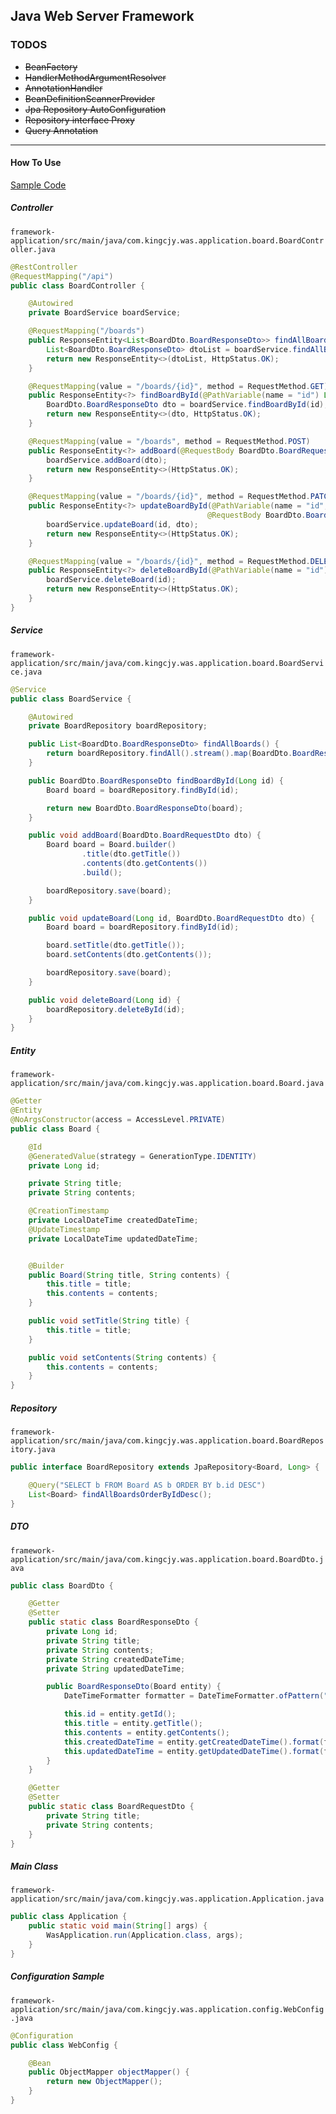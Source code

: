 Java Web Server Framework
---
### TODOS
- ~~BeanFactory~~
- ~~HandlerMethodArgumentResolver~~
- ~~AnnotationHandler~~
- ~~BeanDefinitionScannerProvider~~
- ~~Jpa Repository AutoConfiguration~~
- ~~Repository interface Proxy~~
- ~~Query Annotation~~
---

#### How To Use

[Sample Code](https://github.com/KingCjy/web-server-framework/tree/master/framework-application)

##### Controller
`framework-application/src/main/java/com.kingcjy.was.application.board.BoardController.java`
```Java
@RestController
@RequestMapping("/api")
public class BoardController {

    @Autowired
    private BoardService boardService;

    @RequestMapping("/boards")
    public ResponseEntity<List<BoardDto.BoardResponseDto>> findAllBoards() {
        List<BoardDto.BoardResponseDto> dtoList = boardService.findAllBoards();
        return new ResponseEntity<>(dtoList, HttpStatus.OK);
    }

    @RequestMapping(value = "/boards/{id}", method = RequestMethod.GET)
    public ResponseEntity<?> findBoardById(@PathVariable(name = "id") Long id) {
        BoardDto.BoardResponseDto dto = boardService.findBoardById(id);
        return new ResponseEntity<>(dto, HttpStatus.OK);
    }

    @RequestMapping(value = "/boards", method = RequestMethod.POST)
    public ResponseEntity<?> addBoard(@RequestBody BoardDto.BoardRequestDto dto) {
        boardService.addBoard(dto);
        return new ResponseEntity<>(HttpStatus.OK);
    }

    @RequestMapping(value = "/boards/{id}", method = RequestMethod.PATCH)
    public ResponseEntity<?> updateBoardById(@PathVariable(name = "id", required = true) Long id,
                                            @RequestBody BoardDto.BoardRequestDto dto) {
        boardService.updateBoard(id, dto);
        return new ResponseEntity<>(HttpStatus.OK);
    }

    @RequestMapping(value = "/boards/{id}", method = RequestMethod.DELETE)
    public ResponseEntity<?> deleteBoardById(@PathVariable(name = "id") Long id) {
        boardService.deleteBoard(id);
        return new ResponseEntity<>(HttpStatus.OK);
    }
}
```
##### Service
`framework-application/src/main/java/com.kingcjy.was.application.board.BoardService.java`

```java
@Service
public class BoardService {

    @Autowired
    private BoardRepository boardRepository;

    public List<BoardDto.BoardResponseDto> findAllBoards() {
        return boardRepository.findAll().stream().map(BoardDto.BoardResponseDto::new).collect(Collectors.toList());
    }

    public BoardDto.BoardResponseDto findBoardById(Long id) {
        Board board = boardRepository.findById(id);

        return new BoardDto.BoardResponseDto(board);
    }

    public void addBoard(BoardDto.BoardRequestDto dto) {
        Board board = Board.builder()
                .title(dto.getTitle())
                .contents(dto.getContents())
                .build();

        boardRepository.save(board);
    }

    public void updateBoard(Long id, BoardDto.BoardRequestDto dto) {
        Board board = boardRepository.findById(id);

        board.setTitle(dto.getTitle());
        board.setContents(dto.getContents());

        boardRepository.save(board);
    }

    public void deleteBoard(Long id) {
        boardRepository.deleteById(id);
    }
}
```
##### Entity
`framework-application/src/main/java/com.kingcjy.was.application.board.Board.java`

```java
@Getter
@Entity
@NoArgsConstructor(access = AccessLevel.PRIVATE)
public class Board {

    @Id
    @GeneratedValue(strategy = GenerationType.IDENTITY)
    private Long id;

    private String title;
    private String contents;

    @CreationTimestamp
    private LocalDateTime createdDateTime;
    @UpdateTimestamp
    private LocalDateTime updatedDateTime;


    @Builder
    public Board(String title, String contents) {
        this.title = title;
        this.contents = contents;
    }

    public void setTitle(String title) {
        this.title = title;
    }

    public void setContents(String contents) {
        this.contents = contents;
    }
}
```
##### Repository

`framework-application/src/main/java/com.kingcjy.was.application.board.BoardRepository.java`

```java
public interface BoardRepository extends JpaRepository<Board, Long> {

    @Query("SELECT b FROM Board AS b ORDER BY b.id DESC")
    List<Board> findAllBoardsOrderByIdDesc();
}
```

##### DTO

`framework-application/src/main/java/com.kingcjy.was.application.board.BoardDto.java`

```java
public class BoardDto {

    @Getter
    @Setter
    public static class BoardResponseDto {
        private Long id;
        private String title;
        private String contents;
        private String createdDateTime;
        private String updatedDateTime;

        public BoardResponseDto(Board entity) {
            DateTimeFormatter formatter = DateTimeFormatter.ofPattern("yyyy-MM-dd HH:mm:ss");

            this.id = entity.getId();
            this.title = entity.getTitle();
            this.contents = entity.getContents();
            this.createdDateTime = entity.getCreatedDateTime().format(formatter);
            this.updatedDateTime = entity.getUpdatedDateTime().format(formatter);
        }
    }

    @Getter
    @Setter
    public static class BoardRequestDto {
        private String title;
        private String contents;
    }
}
```

##### Main Class

`framework-application/src/main/java/com.kingcjy.was.application.Application.java`

```java
public class Application {
    public static void main(String[] args) {
        WasApplication.run(Application.class, args);
    }
}
```

##### Configuration Sample

`framework-application/src/main/java/com.kingcjy.was.application.config.WebConfig.java`
```java
@Configuration
public class WebConfig {

    @Bean
    public ObjectMapper objectMapper() {
        return new ObjectMapper();
    }
}
```

